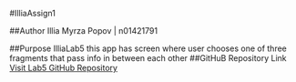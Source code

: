 #IlliaAssign1

##Author
Illia Myrza Popov | n01421791

##Purpose
IlliaLab5 this app has screen where user chooses one of three fragments that pass info in between each other
##GitHuB Repository Link
  [Visit Lab5 GitHub Repository](https://github.com/IlliaPopov1791/IlliaPopvLab5.git)

